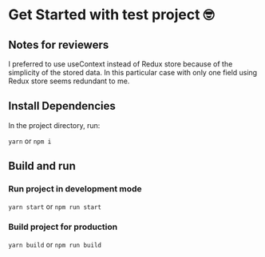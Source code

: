# Get Started with test project 🤓

## Notes for reviewers

I preferred to use useContext instead of Redux store because of the simplicity of the stored data. In this particular case with only one field using Redux store seems redundant to me.

## Install Dependencies

In the project directory, run:

`yarn` or `npm i`

## Build and run

### Run project in development mode

`yarn start` or `npm run start`

### Build project for production

`yarn build` or `npm run build`
